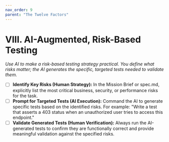 ```yaml
---
nav_order: 9
parent: "The Twelve Factors"
---
```

# VIII. AI-Augmented, Risk-Based Testing

*Use AI to make a risk-based testing strategy practical. You define what risks matter; the AI generates the specific, targeted tests needed to validate them.*

- [ ] **Identify Key Risks (Human Strategy):** In the Mission Brief or spec.md, explicitly list the most critical business, security, or performance risks for the task.
- [ ] **Prompt for Targeted Tests (AI Execution):** Command the AI to generate specific tests based on the identified risks. For example: "Write a test that asserts a 403 status when an unauthorized user tries to access this endpoint."
- [ ] **Validate Generated Tests (Human Verification):** Always run the AI-generated tests to confirm they are functionally correct and provide meaningful validation against the specified risks.
